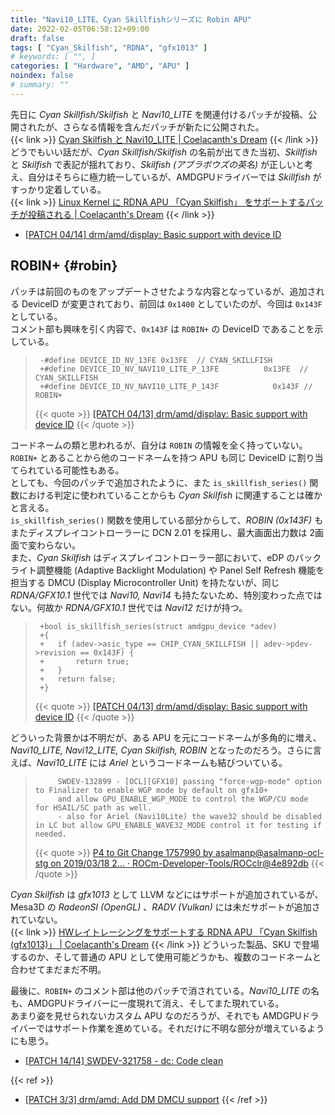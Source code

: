```yaml
---
title: "Navi10_LITE、Cyan Skillfishシリーズに Robin APU"
date: 2022-02-05T06:58:12+09:00
draft: false
tags: [ "Cyan_Skilfish", "RDNA", "gfx1013" ]
# keywords: [ "", ]
categories: [ "Hardware", "AMD", "APU" ]
noindex: false
# summary: ""
---
```


先日に *Cyan Skillfish/Skilfish* と *Navi10_LITE* を関連付けるパッチが投稿、公開されたが、さらなる情報を含んだパッチが新たに公開された。  
{{< link >}} [Cyan Skilfish と Navi10_LITE | Coelacanth's Dream](/posts/2022/01/24/cyan_skilfish_navi10_lite/) {{< /link >}}
どうでもいい話だが、*Cyan Skillfish/Skilfish* の名前が出てきた当初、*Skillfish* と *Skilfish* で表記が揺れており、*Skilfish (アブラボウズの英名)* が正しいと考え、自分はそちらに極力統一しているが、AMDGPUドライバーでは *Skillfish* がすっかり定着している。  
{{< link >}} [Linux Kernel に RDNA APU 「Cyan Skilfish」 をサポートするパッチが投稿される | Coelacanth's Dream](/posts/2021/07/21/amd-cyan_skilfish-rdna-apu/) {{< /link >}}

* [[PATCH 04/14] drm/amd/display: Basic support with device ID](https://lists.freedesktop.org/archives/amd-gfx/2022-February/074746.html)

## ROBIN+ {#robin}
パッチは前回のものをアップデートさせたような内容となっているが、追加される DeviceID が変更されており、前回は `0x1400` としていたのが、今回は `0x143F` としている。  
コメント部も興味を引く内容で、`0x143F` は `ROBIN+` の DeviceID であることを示している。  

 > 		-#define DEVICE_ID_NV_13FE 0x13FE  // CYAN_SKILLFISH
 > 		+#define DEVICE_ID_NV_NAVI10_LITE_P_13FE          0x13FE  // CYAN_SKILLFISH
 > 		+#define DEVICE_ID_NV_NAVI10_LITE_P_143F			0x143F // ROBIN+
 >
 > {{< quote >}} [[PATCH 04/13] drm/amd/display: Basic support with device ID](https://lists.freedesktop.org/archives/amd-gfx/2022-February/074734.html) {{< /quote >}}

コードネームの類と思われるが、自分は `ROBIN` の情報を全く持っていない。`ROBIN+` とあることから他のコードネームを持つ APU も同じ DeviceID に割り当てられている可能性もある。  
としても、今回のパッチで追加されたように、また `is_skillfish_series()` 関数における判定に使われていることからも *Cyan Skilfish* に関連することは確かと言える。  
`is_skillfish_series()` 関数を使用している部分からして、*ROBIN (0x143F)* もまたディスプレイコントローラーに DCN 2.01 を採用し、最大画面出力数は 2画面で変わらない。  
また、*Cyan Skilfish* はディスプレイコントローラー部において、eDP のバックライト調整機能 (Adaptive Backlight Modulation) や Panel Self Refresh 機能を担当する DMCU (Display Microcontroller Unit) を持たないが、同じ *RDNA/GFX10.1* 世代では *Navi10, Navi14* も持たないため、特別変わった点ではない。何故か *RDNA/GFX10.1* 世代では *Navi12* だけが持つ。  

 > 		+bool is_skillfish_series(struct amdgpu_device *adev)
 > 		+{
 > 		+	if (adev->asic_type == CHIP_CYAN_SKILLFISH || adev->pdev->revision == 0x143F) {
 > 		+		return true;
 > 		+	}
 > 		+	return false;
 > 		+}
 >
 > {{< quote >}} [[PATCH 04/13] drm/amd/display: Basic support with device ID](https://lists.freedesktop.org/archives/amd-gfx/2022-February/074734.html) {{< /quote >}}

どういった背景かは不明だが、ある APU を元にコードネームが多角的に増え、*Navi10_LITE, Navi12_LITE, Cyan Skilfish, ROBIN* となったのだろう。さらに言えば、*Navi10_LITE* には *Ariel* というコードネームも結びついている。  

 > 			SWDEV-132899 - [OCL][GFX10] passing "force-wgp-mode" option to Finalizer to enable WGP mode by default on gfx10+
 > 			and allow GPU_ENABLE_WGP_MODE to control the WGP/CU mode for HSAIL/SC path as well.
 > 			- also for Ariel (Navi10Lite) the wave32 should be disabled in LC but allow GPU_ENABLE_WAVE32_MODE control it for testing if needed.
 >
 > {{< quote >}} [P4 to Git Change 1757990 by asalmanp@asalmanp-ocl-stg on 2019/03/18 2… · ROCm-Developer-Tools/ROCclr@4e892db](https://github.com/ROCm-Developer-Tools/ROCclr/commit/4e892db7dd122d99fac6408049bcec03b71340a2) {{< /quote >}}

*Cyan Skilfish* は *gfx1013* として LLVM などにはサポートが追加されているが、Mesa3D の *RadeonSI (OpenGL)* 、*RADV (Vulkan)* には未だサポートが追加されていない。  
{{< link >}} [HWレイトレーシングをサポートする RDNA APU 「Cyan Skilfish (gfx1013)」 | Coelacanth's Dream](/posts/2021/08/01/cyan_skilfish-apu-gfx1013/) {{< /link >}}
どういった製品、SKU で登場するのか、そして普通の APU として使用可能どうかも、複数のコードネームと合わせてまだまだ不明。  

最後に、`ROBIN+` のコメント部は他のパッチで消されている。*Navi10_LITE* の名も、AMDGPUドライバーに一度現れて消え、そしてまた現れている。  
あまり姿を見せられないカスタム APU なのだろうが、それでも AMDGPUドライバーではサポート作業を進めている。それだけに不明な部分が増えているようにも思う。  

* [[PATCH 14/14] SWDEV-321758 - dc: Code clean](https://lists.freedesktop.org/archives/amd-gfx/2022-February/074757.html)

{{< ref >}}
* [[PATCH 3/3] drm/amd: Add DM DMCU support](https://lists.freedesktop.org/archives/amd-gfx/2018-September/026550.html)
{{< /ref >}}
